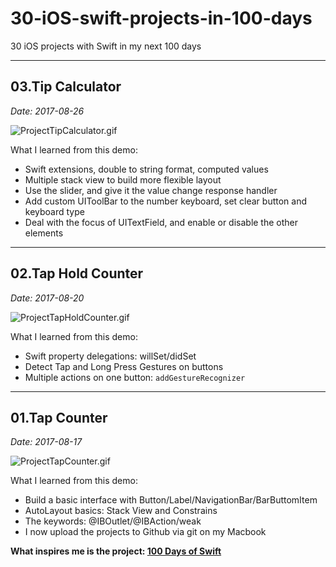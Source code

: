 # 30-iOS-swift-projects-in-100-days
30 iOS projects with Swift in my next 100 days

***
## 03.Tip Calculator

*Date: 2017-08-26*

![ProjectTipCalculator.gif](https://github.com/spkingr/30-iOS-swift-projects-in-100-days/raw/master/03.Tip%20Calculator/ProjectTipCalculator.gif)

What I learned from this demo:

* Swift extensions, double to string format, computed values
* Multiple stack view to build more flexible layout
* Use the slider, and give it the value change response handler
* Add custom UIToolBar to the number keyboard, set clear button and keyboard type
* Deal with the focus of UITextField, and enable or disable the other elements

***
## 02.Tap Hold Counter

*Date: 2017-08-20*

![ProjectTapHoldCounter.gif](https://github.com/spkingr/30-iOS-swift-projects-in-100-days/raw/master/02.Tap%20Hold%20Counter/ProjectTapHoldCounter.gif)

What I learned from this demo:

* Swift property delegations: willSet/didSet
* Detect Tap and Long Press Gestures on buttons
* Multiple actions on one button: `addGestureRecognizer`

***
## 01.Tap Counter

*Date: 2017-08-17*

![ProjectTapCounter.gif](https://github.com/spkingr/30-iOS-swift-projects-in-100-days/raw/master/01.Tap%20Counter/ProjectTapCounter.gif)

What I learned from this demo:

* Build a basic interface with Button/Label/NavigationBar/BarButtomItem
* AutoLayout basics: Stack View and Constrains
* The keywords: @IBOutlet/@IBAction/weak
* I now upload the projects to Github via git on my Macbook

**What inspires me is the project: [100 Days of Swift](http://samvlu.com/)**

